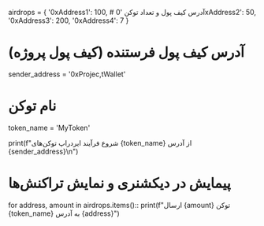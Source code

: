 airdrops = {
    '0xAddress1': 100,  # آدرس کیف پول و تعداد توکن
    '0xAddress2': 50,
    '0xAddress3': 200,
    '0xAddress4': 7
}

# آدرس کیف پول فرستنده (کیف پول پروژه)
sender_address = '0xProjec,tWallet'

# نام توکن
token_name = 'MyToken'

print(f"شروع فرآیند ایردراپ توکن‌های {token_name} از آدرس {sender_address}\n")

# پیمایش در دیکشنری و نمایش تراکنش‌ها
for address, amount in airdrops.items()::
    print(f"ارسال {amount} توکن {token_name} به آدرس {address}")
